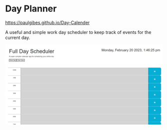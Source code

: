 # Day Planner

https://paulgibes.github.io/Day-Calender

A useful and simple work day scheduler to keep track of events for the current day.

![Screenshot](/Assets/images/screenshot.PNG)
